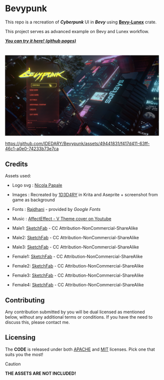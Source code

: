 # Bevypunk

This repo is a recreation of ***Cyberpunk*** UI in ***Bevy*** using **[Bevy-Lunex](https://github.com/bytestring-net/bevy_lunex)** crate.

This project serves as advanced example on Bevy and Lunex workflow.

***[You can try it here! (github pages)](https://idedary.github.io/Bevypunk/)***

#

![image](promo/image.png)

https://github.com/IDEDARY/Bevypunk/assets/49441831/f417d411-63ff-46c1-a0e0-74233b73e7ca

## Credits

Assets used:
 * Logo svg : [Nicola Papale](https://github.com/nicopap)
 * Images   : Recreated by [1D3D4RY](https://github.com/IDEDARY) in Krita and Aseprite + screenshot from game as background
 * Fonts    : [Rajdhani](https://fonts.google.com/specimen/Rajdhani) - provided by *Google Fonts*
 * Music    : [AffectEffect - V Theme cover on Youtube](https://youtu.be/t4XllslwbYc?si=yOS-MXzFvecrIgNc)

 * Male1: [SketchFab](https://sketchfab.com/3d-models/full-body-cyberpunk-male-65c441d2146c49a1af115bceb1588727) - CC Attribution-NonCommercial-ShareAlike
 * Male2: [SketchFab](https://sketchfab.com/3d-models/ready-player-me-male-avatar-ca294f737d0b4293bb29bfcd8a0a27dd) - CC Attribution-NonCommercial-ShareAlike
 * Male3: [SketchFab](https://sketchfab.com/3d-models/readyplayerme-cyberpunk-5881c7e4431d44058325b4be4d8d30dc) - CC Attribution-NonCommercial-ShareAlike
 * Female1: [SketchFab](https://sketchfab.com/3d-models/female-full-body-cyberpunk-themed-avatar-7a8fa15955084fa3bf7103ed1818c584) - CC Attribution-NonCommercial-ShareAlike
 * Female2: [SketchFab](https://sketchfab.com/3d-models/readyplayerme-cyberpunk-bc1e5da743a24625a554f7293fe7a323) - CC Attribution-NonCommercial-ShareAlike
 * Female3: [SketchFab](https://sketchfab.com/3d-models/readyplayerme-cyberpunk-f8dc753a6dc1482590c1bc993b41c42e) - CC Attribution-NonCommercial-ShareAlike
 * Female4: [SketchFab](https://sketchfab.com/3d-models/full-body-cyberpunk-girl-ed3138dab70f4808af8b68a55aaa0c8b) - CC Attribution-NonCommercial-ShareAlike


## Contributing

Any contribution submitted by you will be dual licensed as mentioned below, without any additional terms or conditions. If you have the need to discuss this, please contact me.

## Licensing

The **CODE** is released under both [APACHE](./LICENSE-APACHE) and [MIT](./LICENSE-MIT) licenses. Pick one that suits you the most!

> [!CAUTION]
> **THE ASSETS ARE NOT INCLUDED!**
